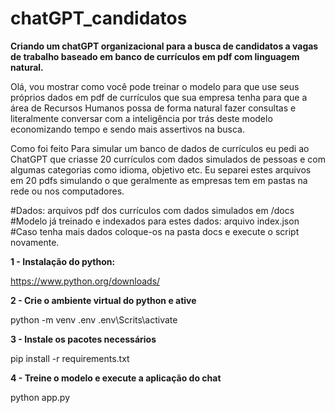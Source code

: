 # chatGPT_candidatos
**Criando um chatGPT organizacional para a busca de candidatos a vagas de trabalho baseado em banco de currículos em pdf com linguagem natural.**

Olá, vou mostrar como você pode treinar o modelo para que use seus próprios dados em pdf de currículos que sua empresa tenha para que a área de Recursos Humanos possa de forma natural fazer consultas e literalmente conversar com a inteligência por trás deste modelo economizando tempo e sendo mais assertivos na busca.

Como foi feito
Para simular um banco de dados de currículos eu pedi ao ChatGPT que criasse 20 currículos com dados simulados de pessoas e com algumas categorias como idioma, objetivo etc.
Eu separei estes arquivos em 20 pdfs simulando o que geralmente as empresas tem em pastas na rede ou nos computadores.

#Dados: arquivos pdf dos currículos com dados simulados em /docs \
#Modelo já treinado e indexados para estes dados: arquivo index.json \
#Caso tenha mais dados coloque-os na pasta docs e execute o script novamente.

**1 - Instalação do python:**

https://www.python.org/downloads/

**2 - Crie o ambiente virtual do python e ative**

python -m venv .env
.env\Scrits\activate

**3 - Instale os pacotes necessários**

pip install -r requirements.txt

**4 - Treine o modelo e execute a aplicação do chat**

python app.py


